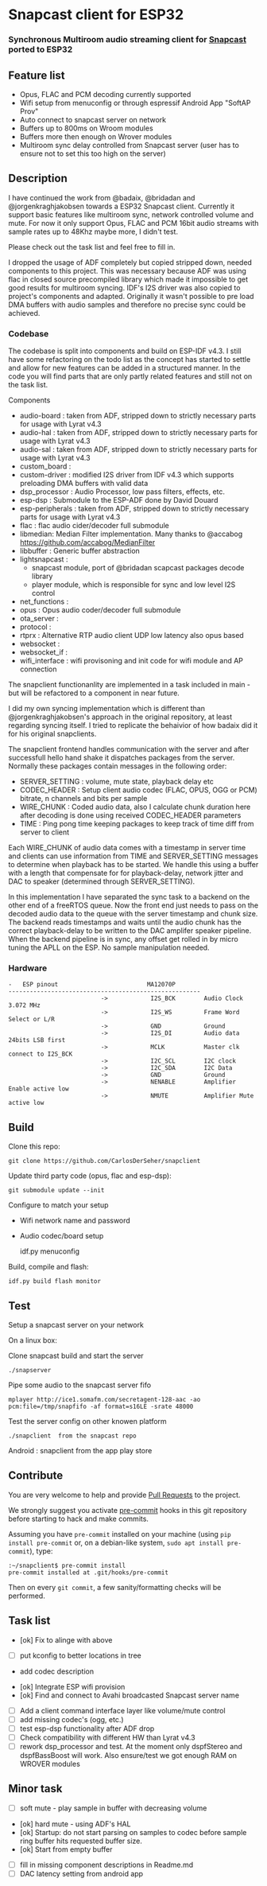 # Snapcast client for ESP32

### Synchronous Multiroom audio streaming client for [Snapcast](https://github.com/badaix/snapcast) ported to ESP32

## Feature list
- Opus, FLAC and PCM decoding currently supported
- Wifi setup from menuconfig or through espressif Android App "SoftAP Prov"
- Auto connect to snapcast server on network
- Buffers up to 800ms on Wroom modules
- Buffers more then enough on Wrover modules
- Multiroom sync delay controlled from Snapcast server (user has to ensure not to set this too high on the server)

## Description
I have continued the work from @badaix, @bridadan and @jorgenkraghjakobsen towards a ESP32 Snapcast
client. Currently it support basic features like multiroom sync, network
controlled volume and mute. For now it only support Opus, FLAC and PCM 16bit
audio streams with sample rates up to 48Khz maybe more, I didn't test.

Please check out the task list and feel free to fill in.

I dropped the usage of ADF completely but copied stripped down, needed components to this project.
This was necessary because ADF was using flac in closed source precompiled library
which made it impossible to get good results for multiroom syncing. IDF's I2S driver was also copied
to project's components and adapted. Originally it wasn't possible to pre load DMA buffers with audio
samples and therefore no precise sync could be achieved.

### Codebase

The codebase is split into components and build on ESP-IDF v4.3. I still
have some refactoring on the todo list as the concept has started to settle and
allow for new features can be added in a structured manner. In the code you
will find parts that are only partly related features and still not on the task
list.

Components
 - audio-board : taken from ADF, stripped down to strictly necessary parts for usage with Lyrat v4.3
 - audio-hal : taken from ADF, stripped down to strictly necessary parts for usage with Lyrat v4.3
 - audio-sal : taken from ADF, stripped down to strictly necessary parts for usage with Lyrat v4.3
 - custom_board : 
 - custom-driver : modified I2S driver from IDF v4.3 which supports preloading DMA buffers with valid data
 - dsp_processor : Audio Processor, low pass filters, effects, etc.
 - esp-dsp : Submodule to the ESP-ADF done by David Douard
 - esp-peripherals : taken from ADF, stripped down to strictly necessary parts for usage with Lyrat v4.3
 - flac : flac audio cider/decoder full submodule
 - libmedian: Median Filter implementation. Many thanks to @accabog https://github.com/accabog/MedianFilter
 - libbuffer : Generic buffer abstraction 
 - lightsnapcast : 
   * snapcast module, port of @bridadan scapcast packages decode library
   * player module, which is responsible for sync and low level I2S control
 - net_functions : 
 - opus : Opus audio coder/decoder full submodule
 - ota_server : 
 - protocol : 
 - rtprx : Alternative RTP audio client UDP low latency also opus based
 - websocket : 
 - websocket_if : 
 - wifi_interface : wifi provisoning and init code for wifi module and AP connection

The snapclient functionanlity are implemented in a task included in main - but
will be refactored to a component in near future.

I did my own syncing implementation which is different than @jorgenkraghjakobsen's
approach in the original repository, at least regarding syncing itself. I tried to
replicate the behaivior of how badaix did it for his original snapclients.

The snapclient frontend handles communication with the server and after
successfull hello hand shake it dispatches packages from the server.
Normally these packages contain messages in the following order:

 - SERVER_SETTING : volume, mute state, playback delay etc
 - CODEC_HEADER : Setup client audio codec (FLAC, OPUS, OGG or PCM) bitrate, n
   channels and bits per sample
 - WIRE_CHUNK : Coded audio data, also I calculate chunk duration here after 
   decoding is done using received CODEC_HEADER parameters
 - TIME : Ping pong time keeping packages to keep track of time diff from server
   to client

Each WIRE_CHUNK of audio data comes with a timestamp in server time and clients 
can use information from TIME and SERVER_SETTING messages to determine when playback 
has to be started. We handle this using a buffer with a length that compensate for for
playback-delay, network jitter and DAC to speaker (determined through SERVER_SETTING).

In this implementation I have separated the sync task to a backend on the other
end of a freeRTOS queue. Now the front end just needs to pass on the decoded audio
data to the queue with the server timestamp and chunk size. The backend reads 
timestamps and waits until the audio chunk has the correct playback-delay
to be written to the DAC amplifer speaker pipeline. When the backend pipeline
is in sync, any offset get rolled in by micro tuning the APLL on the ESP. No
sample manipulation needed.


### Hardware
    -   ESP pinout                         MA12070P
    ------------------------------------------------------
                              ->            I2S_BCK        Audio Clock 3.072 MHz
                              ->            I2S_WS         Frame Word Select or L/R
                              ->            GND            Ground
                              ->            I2S_DI         Audio data 24bits LSB first
                              ->            MCLK           Master clk connect to I2S_BCK
                              ->            I2C_SCL        I2C clock
                              ->            I2C_SDA        I2C Data
                              ->            GND            Ground
                              ->            NENABLE        Amplifier Enable active low
                              ->            NMUTE          Amplifier Mute active low


## Build

Clone this repo:

    git clone https://github.com/CarlosDerSeher/snapclient

Update third party code (opus, flac and esp-dsp):

    git submodule update --init

Configure to match your setup
  - Wifi network name and password
  - Audio codec/board setup

    idf.py menuconfig

Build, compile and flash:

    idf.py build flash monitor

## Test
Setup a snapcast server on your network

On a linux box:

Clone snapcast build and start the server

    ./snapserver

Pipe some audio to the snapcast server fifo

    mplayer http://ice1.somafm.com/secretagent-128-aac -ao pcm:file=/tmp/snapfifo -af format=s16LE -srate 48000

Test the server config on other knowen platform

    ./snapclient  from the snapcast repo

Android : snapclient from the app play store

## Contribute

You are very welcome to help and provide [Pull
Requests](https://docs.github.com/en/github/collaborating-with-issues-and-pull-requests/about-pull-requests)
to the project.

We strongly suggest you activate [pre-commit](https://pre-commit.com) hooks in
this git repository before starting to hack and make commits.

Assuming you have `pre-commit` installed on your machine (using `pip install
pre-commit` or, on a debian-like system, `sudo apt install pre-commit`), type:

```
:~/snapclient$ pre-commit install
pre-commit installed at .git/hooks/pre-commit
```

Then on every `git commit`, a few sanity/formatting checks will be performed.


## Task list
- [ok] Fix to alinge with above
- [ ] put kconfig to better locations in tree
 * add codec description
- [ok] Integrate ESP wifi provision
- [ok] Find and connect to Avahi broadcasted Snapcast server name
- [ ] Add a client command interface layer like volume/mute control
- [ ] add missing codec's (ogg, etc.)
- [ ] test esp-dsp functionality after ADF drop
- [ ] Check compatibility with different HW than Lyrat v4.3
- [ ] rework dsp_processor and test. At the moment only dspfStereo and dspfBassBoost will work. Also ensure/test we got enough RAM on WROVER modules

## Minor task
  - [ ] soft mute - play sample in buffer with decreasing volume
  - [ok] hard mute - using ADF's HAL
  - [ok] Startup: do not start parsing on samples to codec before sample ring buffer hits requested buffer size.
  - [ok] Start from empty buffer
  - [ ] fill in missing component descriptions in Readme.md
  - [ ] DAC latency setting from android app
